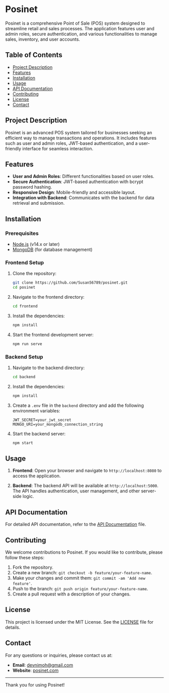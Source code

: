 # Posinet

Posinet is a comprehensive Point of Sale (POS) system designed to streamline retail and sales processes. The application features user and admin roles, secure authentication, and various functionalities to manage sales, inventory, and user accounts.

## Table of Contents

- [Project Description](#project-description)
- [Features](#features)
- [Installation](#installation)
- [Usage](#usage)
- [API Documentation](#api-documentation)
- [Contributing](#contributing)
- [License](#license)
- [Contact](#contact)

## Project Description

Posinet is an advanced POS system tailored for businesses seeking an efficient way to manage transactions and operations. It includes features such as user and admin roles, JWT-based authentication, and a user-friendly interface for seamless interaction.

## Features

- **User and Admin Roles**: Different functionalities based on user roles.
- **Secure Authentication**: JWT-based authentication with bcrypt password hashing.
- **Responsive Design**: Mobile-friendly and accessible layout.
- **Integration with Backend**: Communicates with the backend for data retrieval and submission.

## Installation

### Prerequisites

- [Node.js](https://nodejs.org/) (v14.x or later)
- [MongoDB](https://www.mongodb.com/) (for database management)

### Frontend Setup

1. Clone the repository:

   ```bash
   git clone https://github.com/Susan56789/posinet.git
   cd posinet
   ```

2. Navigate to the frontend directory:

   ```bash
   cd frontend
   ```

3. Install the dependencies:

   ```bash
   npm install
   ```

4. Start the frontend development server:
   ```bash
   npm run serve
   ```

### Backend Setup

1. Navigate to the backend directory:

   ```bash
   cd backend
   ```

2. Install the dependencies:

   ```bash
   npm install
   ```

3. Create a `.env` file in the `backend` directory and add the following environment variables:

   ```env
   JWT_SECRET=your_jwt_secret
   MONGO_URI=your_mongodb_connection_string
   ```

4. Start the backend server:
   ```bash
   npm start
   ```

## Usage

1. **Frontend**: Open your browser and navigate to `http://localhost:8080` to access the application.

2. **Backend**: The backend API will be available at `http://localhost:5000`. The API handles authentication, user management, and other server-side logic.

## API Documentation

For detailed API documentation, refer to the [API Documentation](docs/API.md) file.

## Contributing

We welcome contributions to Posinet. If you would like to contribute, please follow these steps:

1. Fork the repository.
2. Create a new branch: `git checkout -b feature/your-feature-name`.
3. Make your changes and commit them: `git commit -am 'Add new feature'`.
4. Push to the branch: `git push origin feature/your-feature-name`.
5. Create a pull request with a description of your changes.

## License

This project is licensed under the MIT License. See the [LICENSE](LICENSE) file for details.

## Contact

For any questions or inquiries, please contact us at:

- **Email**: devnimoh@gmail.com
- **Website**: [posinet.com](https://posinet.vercel.app/)

---

Thank you for using Posinet!
